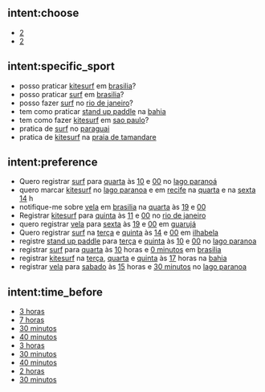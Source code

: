 ## intent:choose
- [2](choice)
- [2](choice)

## intent:specific_sport
- posso praticar [kitesurf](sport) em [brasilia](locale)?
- posso praticar [surf](sport) em [brasilia](locale)?
- posso fazer [surf](sport) no [rio de janeiro](locale)?
- tem como praticar [stand up paddle](sport) na [bahia](locale)
- tem como fazer [kitesurf](sport) em [sao paulo](locale)?
- pratica de [surf](sport) no [paraguai](locale)
- pratica de [kitesurf](surf) na [praia de tamandare](locale)

## intent:preference
- Quero registrar [surf](sport) para [quarta](user_day) às [10](user_hour) e [00](user_minute) no [lago paranoá](locale)
- quero marcar [kitesurf](sport) no [lago paranoa](locale) e em [recife](locale) na [quarta](user_day) e na [sexta](user_day) [14](user_hour) h
- notifique-me sobre [vela](sport) em [brasilia](locale) na [quarta](user_day) às [19](user_hour) e [00](user_minute)
- Registrar [kitesurf](sport) para [quinta](user_day) às [11](user_hour) e [00](user_minute) no [rio de janeiro](locale)
- quero registrar [vela](sport) para [sexta](user_day) às [19](user_hour) e [00](user_minute) em [guarujá](locale)
- Quero registrar [surf](sport) na [terça](user_day) e [quinta](user_day) às [14](user_hour) e [00](user_minute) em [ilhabela](locale)
- registre [stand up paddle](sport) para [terça](user_day) e [quinta](user_day) às [10](user_hour) e [00](user_minute) no [lago paranoa](locale)
- registrar [surf](sport) para [quarta](user_day) às [10](user_hour) horas e [0 minutos](user_minute) em [brasilia](locale)
- registrar [kitesurf](sport) na [terça](user_day), [quarta](user_day) e [quinta](user_day) às [17](user_hour) horas na [bahia](locale)
- registrar [vela](sport) para [sabado](user_day) às [15](user_hour) horas e [30 minutos](user_minute) no [lago paranoa](locale)

## intent:time_before
- [3 horas](hours_before)
- [7 horas](hours_before)
- [30 minutos](minutes_before)
- [40 minutos](minutes_before)
- [3 horas](hours_before)
- [30 minutos](minutes_before)
- [40 minutos](minutes_before)
- [2 horas](hours_before)
- [30 minutos](minutes_before)
